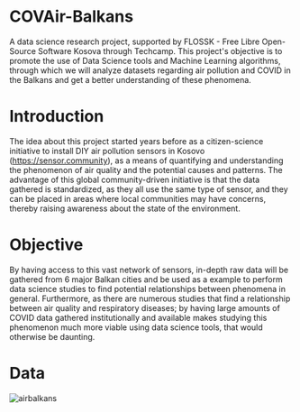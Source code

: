 # COVAir-Balkans
A data science research project, supported by FLOSSK - Free Libre Open-Source Software Kosova through Techcamp. This project's objective is to promote the use of Data Science tools and Machine Learning algorithms, through which we will analyze datasets regarding air pollution and COVID in the Balkans and get a better understanding of these phenomena. 

# Introduction
The idea about this project started years before as a citizen-science initiative to install DIY air pollution sensors in Kosovo (https://sensor.community), as a means of quantifying and understanding the phenomenon of air quality and the potential causes and patterns. The advantage of this global community-driven initiative is that the data gathered is standardized, as they all use the same type of sensor, and they can be placed in areas where local communities may have concerns, thereby raising awareness about the state of the environment.

# Objective
By having access to this vast network of sensors, in-depth raw data will be gathered from 6 major Balkan cities and be used as a example to perform data science studies to find potential relationships between phenomena in general. Furthermore, as there are numerous studies that find a relationship between air quality and respiratory diseases; by having large amounts of COVID data gathered institutionally and available makes studying this phenomenon much more viable using data science tools, that would otherwise be daunting. 

# Data

![airbalkans](https://user-images.githubusercontent.com/33126053/183589125-13294521-220f-4571-a6f8-418688de8fd2.jpg)
